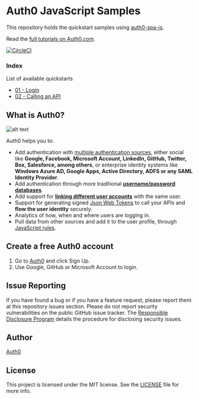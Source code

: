 # Auth0 JavaScript Samples

This repository holds the quickstart samples using [auth0-spa-js](https://github.com/auth0/auth0-spa-js).

Read the [full tutorials on Auth0.com](https://auth0.com/docs/quickstart/spa/vanillajs).

[![CircleCI](https://circleci.com/gh/auth0-samples/auth0-javascript-samples.svg?style=svg)](https://circleci.com/gh/auth0-samples/auth0-javascript-samples)

### Index

List of available quickstarts

- [01 - Login](/01-Login/)
- [02 - Calling an API](/02-Calling-an-API/)

## What is Auth0?

![alt text](https://miro.medium.com/max/600/1*8OJIOashgrfB7ecpcEaJLQ.png)

Auth0 helps you to:

- Add authentication with [multiple authentication sources](https://docs.auth0.com/identityproviders), either social like **Google, Facebook, Microsoft Account, LinkedIn, GitHub, Twitter, Box, Salesforce, among others**, or enterprise identity systems like **Windows Azure AD, Google Apps, Active Directory, ADFS or any SAML Identity Provider**.
- Add authentication through more traditional **[username/password databases](https://docs.auth0.com/mysql-connection-tutorial)**.
- Add support for **[linking different user accounts](https://docs.auth0.com/link-accounts)** with the same user.
- Support for generating signed [Json Web Tokens](https://docs.auth0.com/jwt) to call your APIs and **flow the user identity** securely.
- Analytics of how, when and where users are logging in.
- Pull data from other sources and add it to the user profile, through [JavaScript rules](https://docs.auth0.com/rules).

## Create a free Auth0 account

1. Go to [Auth0](https://auth0.com/signup) and click Sign Up.
2. Use Google, GitHub or Microsoft Account to login.

## Issue Reporting

If you have found a bug or if you have a feature request, please report them at this repository issues section. Please do not report security vulnerabilities on the public GitHub issue tracker. The [Responsible Disclosure Program](https://auth0.com/whitehat) details the procedure for disclosing security issues.

## Author

[Auth0](auth0.com)

## License

This project is licensed under the MIT license. See the [LICENSE](LICENSE.txt) file for more info.
